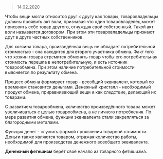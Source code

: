 > 14.02.2020

Чтобы вещи могли относится друг к другу как товары, товаровладельцы должны проявить акт воли, признавая что один товаровладелец может присвоить себе товар другого, отчуждая свой собственный. Такой акт воли называется договором. При этом эти товаровладельцы признают друг в друге частных собственников.

Для хозяина товара, произведённая вещь не обладает потребительной стоимостью - она находится для второго участника обмена. Факт того что хозяин товара стремится обменять товар чтобы его потребительная стоимость перешла в непотребительную, и есть источник товарообмена. При этом наличие потребительной стоимости выясняется по результату обмена.

Процесс обмена формирует товар - всеобщий эквивалент, который со временем становится деньгами.
Денежный кристалл - необходимый продукт обмена, приравнивающий вещи и как следствие, делающий их товарами.

С развитием товарообмена, количество произведённого товара может увеличиваться с целью товарообмена, а не личного потребления. По мере развития обмена, функции эквивалента стали закрепляться за благородными металами.

Функция денег - служить формой проявления товарной стоимости. Деньги также являются товаром, отражая количество работы, необходимой для производства денежного всеобщего эквивалента.

**Денежный фетешизм** берёт своё начало из товарного фетишизма.
